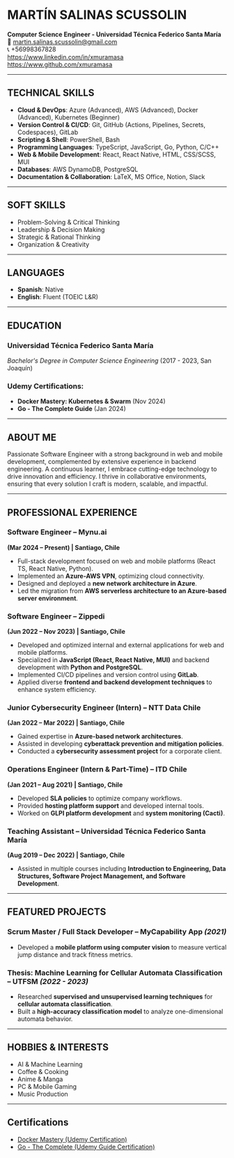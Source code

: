 # MARTÍN SALINAS SCUSSOLIN  
**Computer Science Engineer - Universidad Técnica Federico Santa María**  
📧 martin.salinas.scussolin@gmail.com  
📞 +56998367828  
https://www.linkedin.com/in/xmuramasa  
https://www.github.com/xmuramasa  

---

## **TECHNICAL SKILLS**  
- **Cloud & DevOps**: Azure (Advanced), AWS (Advanced), Docker (Advanced), Kubernetes (Beginner)  
- **Version Control & CI/CD**: Git, GitHub (Actions, Pipelines, Secrets, Codespaces), GitLab  
- **Scripting & Shell**: PowerShell, Bash  
- **Programming Languages**: TypeScript, JavaScript, Go, Python, C/C++  
- **Web & Mobile Development**: React, React Native, HTML, CSS/SCSS, MUI  
- **Databases**: AWS DynamoDB, PostgreSQL  
- **Documentation & Collaboration**: LaTeX, MS Office, Notion, Slack  

---

## **SOFT SKILLS**  
- Problem-Solving & Critical Thinking  
- Leadership & Decision Making  
- Strategic & Rational Thinking  
- Organization & Creativity  

---

## **LANGUAGES**  
- **Spanish**: Native  
- **English**: Fluent (TOEIC L&R)  

---

## **EDUCATION**  
### **Universidad Técnica Federico Santa María**  
_Bachelor's Degree in Computer Science Engineering_ (2017 - 2023, San Joaquín)  

### **Udemy Certifications:**  
- **Docker Mastery: Kubernetes & Swarm** (Nov 2024)  
- **Go - The Complete Guide** (Jan 2024)  

---

## **ABOUT ME**  
Passionate Software Engineer with a strong background in web and mobile development, complemented by extensive experience in backend engineering. A continuous learner, I embrace cutting-edge technology to drive innovation and efficiency. I thrive in collaborative environments, ensuring that every solution I craft is modern, scalable, and impactful.  

---

## **PROFESSIONAL EXPERIENCE**  
### **Software Engineer** – Mynu.ai 
**(Mar 2024 – Present) | Santiago, Chile**
- Full-stack development focused on web and mobile platforms (React TS, React Native, Python).  
- Implemented an **Azure-AWS VPN**, optimizing cloud connectivity.  
- Designed and deployed a **new network architecture in Azure**.  
- Led the migration from **AWS serverless architecture to an Azure-based server environment**.  

### **Software Engineer** – Zippedi
**(Jun 2022 – Nov 2023) | Santiago, Chile**
- Developed and optimized internal and external applications for web and mobile platforms.  
- Specialized in **JavaScript (React, React Native, MUI)** and backend development with **Python and PostgreSQL**.  
- Implemented CI/CD pipelines and version control using **GitLab**.  
- Applied diverse **frontend and backend development techniques** to enhance system efficiency.  

### **Junior Cybersecurity Engineer (Intern)** – NTT Data Chile
**(Jan 2022 – Mar 2022) | Santiago, Chile**
- Gained expertise in **Azure-based network architectures**.  
- Assisted in developing **cyberattack prevention and mitigation policies**.  
- Conducted a **cybersecurity assessment project** for a corporate client.  

### **Operations Engineer (Intern & Part-Time)** – ITD Chile
**(Jan 2021 – Aug 2021) | Santiago, Chile**
- Developed **SLA policies** to optimize company workflows.  
- Provided **hosting platform support** and developed internal tools.  
- Worked on **GLPI platform development** and **system monitoring (Cacti)**.  

### **Teaching Assistant** – Universidad Técnica Federico Santa María
**(Aug 2019 – Dec 2022) | Santiago, Chile**
- Assisted in multiple courses including **Introduction to Engineering, Data Structures, Software Project Management, and Software Development**.  

---

## **FEATURED PROJECTS**  
### **Scrum Master / Full Stack Developer** – MyCapability App *(2021)*  
- Developed a **mobile platform using computer vision** to measure vertical jump distance and track fitness metrics.  

### **Thesis: Machine Learning for Cellular Automata Classification** – UTFSM *(2022 - 2023)*  
- Researched **supervised and unsupervised learning techniques** for **cellular automata classification**.  
- Built a **high-accuracy classification model** to analyze one-dimensional automata behavior.  

---

## **HOBBIES & INTERESTS**  
- AI & Machine Learning  
- Coffee & Cooking  
- Anime & Manga  
- PC & Mobile Gaming  
- Music Production  

---

## **Certifications**  
- [Docker Mastery (Udemy Certification)](https://ude.my/UC-1f7746b7-d6a1-4c72-893b-a08eb3da0840)  
- [Go - The Complete (Udemy Guide Certification)](https://ude.my/UC-8ba31ac6-81ec-49f8-8073-87bb125f026e)  

